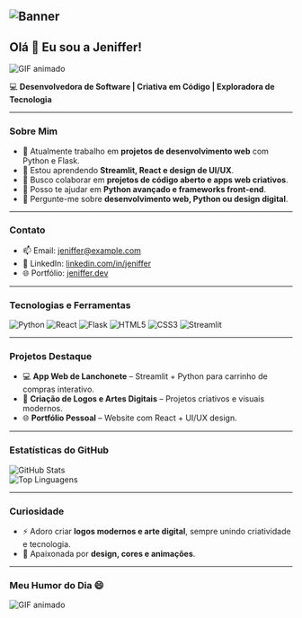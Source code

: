 ## ![Banner](https://i.imgur.com/3x5dK2E.png)

## Olá 👋 Eu sou a Jeniffer!
![GIF animado]([https://media.giphy.com/media/l0HlOvJ7yaacpuSas/giphy.gif](https://giphy.com/gifs/tecnocorp-tecnologia-tecnocorptecnologia-ti-osasco-lQDdDwdZpfYRn1MsJy))

💻 **Desenvolvedora de Software | Criativa em Código | Exploradora de Tecnologia**

---

### Sobre Mim

* 🔭 Atualmente trabalho em **projetos de desenvolvimento web** com Python e Flask.  
* 🌱 Estou aprendendo **Streamlit, React e design de UI/UX**.  
* 👯 Busco colaborar em **projetos de código aberto e apps web criativos**.  
* 🤔 Posso te ajudar em **Python avançado e frameworks front-end**.  
* 💬 Pergunte-me sobre **desenvolvimento web, Python ou design digital**.  

---

### Contato

* 📫 Email: [jeniffer@example.com](mailto:jeniffer@example.com)  
* 💼 LinkedIn: [linkedin.com/in/jeniffer](https://linkedin.com)  
* 🌐 Portfólio: [jeniffer.dev](https://jeniffer.dev)  

---

### Tecnologias e Ferramentas

<p>
  <img alt="Python" src="https://img.shields.io/badge/Python-3776AB?style=for-the-badge&logo=python&logoColor=white"/>
  <img alt="React" src="https://img.shields.io/badge/React-20232A?style=for-the-badge&logo=react&logoColor=61DAFB"/>
  <img alt="Flask" src="https://img.shields.io/badge/Flask-000000?style=for-the-badge&logo=flask&logoColor=white"/>
  <img alt="HTML5" src="https://img.shields.io/badge/HTML5-E34F26?style=for-the-badge&logo=html5&logoColor=white"/>
  <img alt="CSS3" src="https://img.shields.io/badge/CSS3-1572B6?style=for-the-badge&logo=css3&logoColor=white"/>
  <img alt="Streamlit" src="https://img.shields.io/badge/Streamlit-FF4B4B?style=for-the-badge&logo=streamlit&logoColor=white"/>
</p>

---

### Projetos Destaque

* 💻 **App Web de Lanchonete** – Streamlit + Python para carrinho de compras interativo.  
* 🎨 **Criação de Logos e Artes Digitais** – Projetos criativos e visuais modernos.  
* 🌐 **Portfólio Pessoal** – Website com React + UI/UX design.

---

### Estatísticas do GitHub

![GitHub Stats](https://github-readme-stats.vercel.app/api?username=jeni3696-felix&show_icons=true&theme=tokyonight)  
![Top Linguagens](https://github-readme-stats.vercel.app/api/top-langs/?username=jeni3696-felix&layout=compact&theme=tokyonight)  

---

### Curiosidade

* ⚡ Adoro criar **logos modernos e arte digital**, sempre unindo criatividade e tecnologia.  
* 🎨 Apaixonada por **design, cores e animações**.  

---

### Meu Humor do Dia 😄

![GIF animado](https://media.giphy.com/media/l0HlOvJ7yaacpuSas/giphy.gif)
